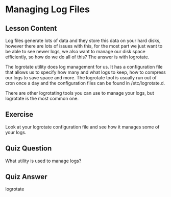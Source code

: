 # Managing Log Files

## Lesson Content

Log files generate lots of data and they store this data on your hard disks, however there are lots of issues with this, for the most part we just want to be able to see newer logs, we also want to manage our disk space efficiently, so how do we do all of this? The answer is with logrotate.

The logrotate utility does log management for us. It has a configuration file that allows us to specify how many and what logs to keep, how to compress our logs to save space and more. The logrotate tool is usually run out of cron once a day and the configuration files can be found in /etc/logrotate.d.

There are other logrotating tools you can use to manage your logs, but logrotate is the most common one.

## Exercise

Look at your logrotate configuration file and see how it manages some of your logs.

## Quiz Question

What utility is used to manage logs?

## Quiz Answer

logrotate